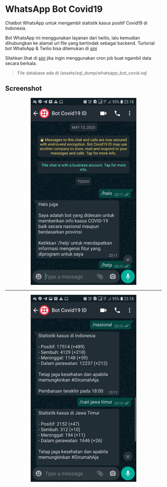 # WhatsApp Bot Covid19

Chatbot WhatsApp untuk mengambil statistik kasus positif Covid19 di Indonesia.

Bot WhatsApp ini menggunakan layanan dari twilio, lalu kemudian dihubungkan ke alamat url file yang bertindak sebagai backend. Turtorial bot WhatsApp & Twilio bisa ditemukan di [sini](https://www.youtube.com/playlist?list=PLyb_C2HpOQSBSm9nGrqSYb_y7VqDrMKJu)

Silahkan lihat di [sini](job) jika ingin menggunakan cron job buat ngambil data secara berkala.

> File database ada di /assets/sql_dump/whatsapp_bot_covid.sql

## Screenshot

<p align="center">
  <img src="assets/images/1.jpeg" alt="Screenshot 1" border="1" height="600">
</p>

<hr>

<p align="center">
  <img src="assets/images/2.jpeg" alt="Screenshot 1" border="1" height="600">
</p>